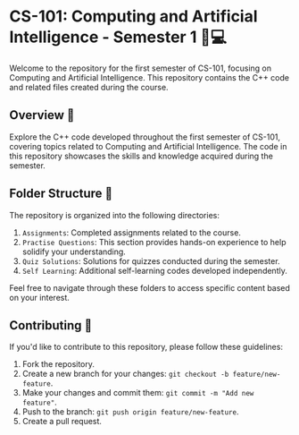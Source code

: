 # CS-101: Computing and Artificial Intelligence - Semester 1 🤖💻

Welcome to the repository for the first semester of CS-101, focusing on Computing and Artificial Intelligence. This repository contains the C++ code and related files created during the course.

## Overview 🚀

Explore the C++ code developed throughout the first semester of CS-101, covering topics related to Computing and Artificial Intelligence. The code in this repository showcases the skills and knowledge acquired during the semester.

## Folder Structure 📂

The repository is organized into the following directories:

1. `Assignments`: Completed assignments related to the course.
2. `Practise Questions`: This section provides hands-on experience to help solidify your understanding.
3. `Quiz Solutions`: Solutions for quizzes conducted during the semester.
4. `Self Learning`: Additional self-learning codes developed independently.

Feel free to navigate through these folders to access specific content based on your interest.

## Contributing 🤝

If you'd like to contribute to this repository, please follow these guidelines:

1. Fork the repository.
2. Create a new branch for your changes: `git checkout -b feature/new-feature`.
3. Make your changes and commit them: `git commit -m "Add new feature"`.
4. Push to the branch: `git push origin feature/new-feature`.
5. Create a pull request.
